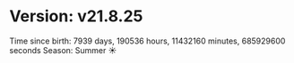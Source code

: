 # Version: v21.8.25
Time since birth: 7939 days, 190536 hours, 11432160 minutes, 685929600 seconds
Season: Summer ☀️
